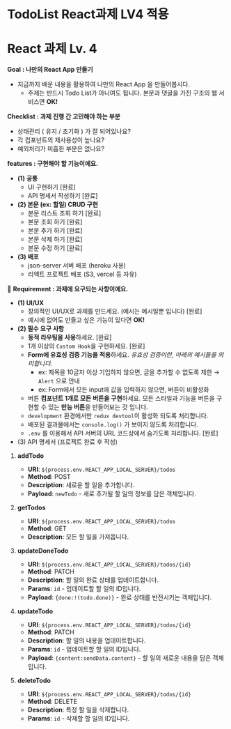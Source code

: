 # TodoList React과제 LV4 적용

# React 과제 Lv. 4

<aside>

**Goal : 나만의 React App 만들기**

</aside>

- 지금까지 배운 내용을 활용하여 나만의 React App 을 만들어봅시다.
    - 주제는 반드시 Todo List가 아니여도 됩니다. 본문과 댓글을 가진 구조의 웹 서비스면 **OK!**

<aside>
 
**Checklist : 과제 진행 간 고민해야 하는 부분**

</aside>

- 상태관리 ( 유지 / 초기화 ) 가 잘 되어있나요?
- 각 컴포넌트의 재사용성이 높나요?
- 예외처리가 미흡한 부분은 없나요?

<aside>

**features : 구현해야 할 기능이에요.**

</aside>

- **(1) 공통**
    - UI 구현하기 [완료]
    - API 명세서 작성하기 [완료]
- **(2) 본문 (ex: 할일) CRUD 구현**
    - 본문 리스트 조회 하기 [완료]
    - 본문 조회 하기 [완료]
    - 본문 추가 하기 [완료]
    - 본문 삭제 하기 [완료]
    - 본문 수정 하기 [완료]
- **(3) 배포**
    - json-server 서버 배포 (heroku 사용)
    - 리액트 프로젝트 배포 (S3, vercel 등 자유)

<aside>

📌 **Requirement : 과제에 요구되는 사항이에요.**

</aside>

- **(1) UI/UX**
    - 창의적인 UI/UX로 과제를 만드세요. (예시는 예시일뿐 입니다) [완료]
    - 예시에 없어도 만들고 싶은 기능이 있다면 **OK!**
- **(2) 필수 요구 사항**
    - **동적 라우팅을 사용**하세요. [완료]
    - 1개 이상의 `Custom Hook`을 구현하세요. [완료]
    - **Form에 유효성 검증 기능을 적용**하세요. *유효성 검증이란, 아래의 예시들을 의미합니다.*
        - ex: 제목을 10글자 이상 기입하지 않으면, 글을 추가할 수 없도록 제한 → `Alert` 으로 안내
        - ex: Form에서 모든 input에 값을 입력하지 않으면, 버튼이 비활성화
    - 버튼 **컴포넌트 1개로 모든 버튼을 구현**하세요. 모든 스타일과 기능을 버튼을 구현할 수 있는 **만능 버튼**을 만들어보는 것 입니다.
    - `development` 환경에서만 `redux devtool`이 활성화 되도록 처리합니다.
    - 배포된 결과물에서는 `console.log()` 가 보이지 않도록 처리합니다.
    - `.env` 를 이용해서 API 서버의 URL 코드상에서 숨기도록 처리합니다. [완료]
- (3) API 명세서 (프로젝트 완료 후 작성)

1. **addTodo**
    - **URI**: `${process.env.REACT_APP_LOCAL_SERVER}/todos`
    - **Method**: POST
    - **Description**: 새로운 할 일을 추가합니다.
    - **Payload**: `newTodo` - 새로 추가될 할 일의 정보를 담은 객체입니다.

2. **getTodos**
    - **URI**: `${process.env.REACT_APP_LOCAL_SERVER}/todos`
    - **Method**: GET
    - **Description**: 모든 할 일을 가져옵니다.

3. **updateDoneTodo**
    - **URI**: `${process.env.REACT_APP_LOCAL_SERVER}/todos/{id}`
    - **Method**: PATCH
    - **Description**: 할 일의 완료 상태를 업데이트합니다.
    - **Params**: `id` - 업데이트할 할 일의 ID입니다.
    - **Payload**: `{done:!(todo.done)}` - 완료 상태를 반전시키는 객체입니다.

4. **updateTodo**
    - **URI**: `${process.env.REACT_APP_LOCAL_SERVER}/todos/{id}`
    - **Method**: PATCH
    - **Description**: 할 일의 내용을 업데이트합니다.
    - **Params**: `id` - 업데이트할 할 일의 ID입니다.
    - **Payload**: `{content:sendData.content}` - 할 일의 새로운 내용을 담은 객체입니다.

5. **deleteTodo**
    - **URI**: `${process.env.REACT_APP_LOCAL_SERVER}/todos/{id}`
    - **Method**: DELETE
    - **Description**: 특정 할 일을 삭제합니다.
    - **Params**: `id` - 삭제할 할 일의 ID입니다.
    

